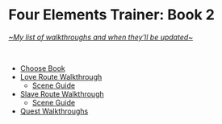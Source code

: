 # Four Elements Trainer: Book 2
[*\~My list of walkthroughs and when they'll be updated\~*](https://www.patreon.com/maimlain)

<br>

- [Choose Book](https://github.com/maim-lain/fourelements/blob/master/README.md)
- [Love Route Walkthrough](https://github.com/maim-lain/fourelements/blob/master/book-1/loveroute.md)
  - [Scene Guide](https://github.com/maim-lain/fourelements/blob/master/book-1/lovescenes.md)
- [Slave Route Walkthrough](https://github.com/maim-lain/fourelements/blob/master/book-1/slaveroute.md)
  - [Scene Guide](https://github.com/maim-lain/fourelements/blob/master/book-1/slavescenes.md)
- [Quest Walkthroughs](https://github.com/maim-lain/fourelements/blob/master/book-1/questwalk.md)

<br>
<br>
<br>
